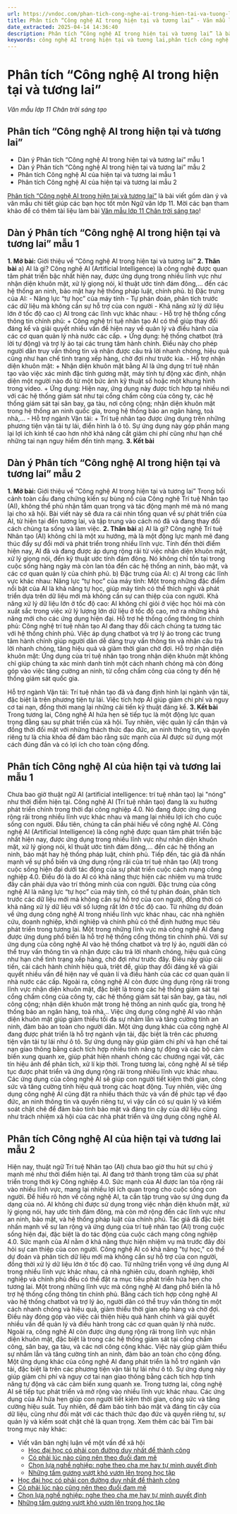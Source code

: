 ```yaml
---
url: https://vndoc.com/phan-tich-cong-nghe-ai-trong-hien-tai-va-tuong-lai-299141
title: Phân tích “Công nghệ AI trong hiện tại và tương lai” - Văn mẫu lớp 11 Chân trời sáng tạo - VnDoc.com
date_extracted: 2025-04-14 14:36:40
description: Phân tích “Công nghệ AI trong hiện tại và tương lai” là bài viết gồm dàn ý và văn mẫu chi tiết giúp các bạn học tốt môn Ngữ văn lớp 11
keywords: công nghệ AI trong hiện tại và tương lai,phân tích công nghệ AI trong hiện tại và tương lai,dàn ý công nghệ AI trong hiện tại và tương lai,công nghệ AI trong hiện tại và tương lai ngữ văn 11,công nghệ AI trong hiện tại và tương lai chân trời sáng tạo,soạn bài công nghệ AI trong hiện tại và tương lai
---
```


# Phân tích “Công nghệ AI trong hiện tại và tương lai”
 _Văn mẫu lớp 11 Chân trời sáng tạo_
## Phân tích “Công nghệ AI trong hiện tại và tương lai”
  * Dàn ý Phân tích “Công nghệ AI trong hiện tại và tương lai” mẫu 1
  * Dàn ý Phân tích “Công nghệ AI trong hiện tại và tương lai” mẫu 2
  * Phân tích Công nghệ AI của hiện tại và tương lai mẫu 1
  * Phân tích Công nghệ AI của hiện tại và tương lai mẫu 2

[Phân tích “Công nghệ AI trong hiện tại và tương lai”](<https://vndoc.com/phan-tich-cong-nghe-ai-trong-hien-tai-va-tuong-lai-299141>) là bài viết gồm dàn ý và văn mẫu chi tiết giúp các bạn học tốt môn Ngữ văn lớp 11. Mời các bạn tham khảo để có thêm tài liệu làm bài [Văn mẫu lớp 11 Chân trời sáng tạo](<https://vndoc.com/van-mau-lop-11-chan-troi-sang-tao>)\!
## Dàn ý Phân tích “Công nghệ AI trong hiện tại và tương lai” mẫu 1
**1\. Mở bài:** Giới thiệu về “Công nghệ AI trong hiện tại và tương lai”
**2\. Thân bài**
a\) AI là gì?
Công nghệ AI \(Artificial Intelligence\) là công nghệ được quan tâm phát triển bậc nhất hiện nay, được ứng dụng trong nhiều lĩnh vực như nhận diện khuôn mặt, xử lý giọng nói, kĩ thuật ước tính đám đông,... đến các hệ thống an ninh, bảo mật hay hệ thống pháp luật, chính phủ.
b\) Đặc trưng của AI:
\- Năng lực “tự học” của máy tính
\- Tự phán đoán, phân tích trước các dữ liệu mà không cần sự hỗ trợ của con người
\- Khả năng xử lý dữ liệu lớn ở tốc độ cao
c\) AI trong các lĩnh vực khác nhau:
\- Hỗ trợ hệ thống cổng thông tin chính phủ:
\+ Công nghệ trí tuệ nhân tạo AI có thể giúp thay đổi đáng kể và giải quyết nhiều vấn đề hiện nay về quản lý và điều hành của các cơ quan quản lý nhà nước các cấp.
\+ Ứng dụng: hệ thống chatbot \(trả lời tự động\) và trợ lý ảo tại các trung tâm hành chính. Điều này cho phép người dân truy vấn thông tin và nhận được câu trả lời nhanh chóng, hiệu quả cũng như hạn chế tình trạng xếp hàng, chờ đợi như trước kia.
\- Hỗ trợ nhận diện khuôn mặt:
\+ Nhận diện khuôn mặt bằng AI là ứng dụng trí tuệ nhân tạo vào việc xác minh đặc tính gương mặt, máy tính tự động xác định, nhận diện một người nào đó từ một bức ảnh kỹ thuật số hoặc một khung hình trong video.
\+ Ứng dụng: Hiện nay, ứng dụng này được tích hợp tại nhiều nơi với các hệ thống giám sát như tại cổng chấm công của công ty, các hệ thống giám sát tại sân bay, ga tàu, nơi công cộng; nhận diện khuôn mặt trong hệ thống an ninh quốc gia, trong hệ thống bảo an ngân hàng, toà nhà,...
\- Hỗ trợ ngành Vận tải:
\+ Trí tuệ nhân tạo được ứng dụng trên những phương tiện vận tải tự lái, điển hình là ô tô. Sự ứng dụng này góp phần mang lại lợi ích kinh tế cao hơn nhờ khả năng cắt giảm chi phí cũng như hạn chế những tai nạn nguy hiểm đến tính mạng.
**3\. Kết bài**
## **Dàn ý Phân tích “Công nghệ AI trong hiện tại và tương lai” mẫu 2**
**1\. Mở bài:** Giới thiệu về “Công nghệ AI trong hiện tại và tương lai”
Trong bối cảnh toàn cầu đang chứng kiến sự bùng nổ của Công nghệ Trí tuệ Nhân tạo \(AI\), không thể phủ nhận tầm quan trọng và tác động mạnh mẽ mà nó mang lại cho xã hội. Bài viết này sẽ đưa ra cái nhìn tổng quan về sự phát triển của AI, từ hiện tại đến tương lai, và tập trung vào cách nó đã và đang thay đổi cách chúng ta sống và làm việc.
**2\. Thân bài**
a\) AI là gì?
Công nghệ Trí tuệ Nhân tạo \(AI\) không chỉ là một xu hướng, mà là một động lực mạnh mẽ đang thúc đẩy sự đổi mới và phát triển trong nhiều lĩnh vực. Tính đến thời điểm hiện nay, AI đã và đang được áp dụng rộng rãi từ việc nhận diện khuôn mặt, xử lý giọng nói, đến kỹ thuật ước tính đám đông. Nó không chỉ tồn tại trong cuộc sống hàng ngày mà còn lan tỏa đến các hệ thống an ninh, bảo mật, và các cơ quan quản lý của chính phủ.
b\) Đặc trưng của AI:
c\) AI trong các lĩnh vực khác nhau:
Năng lực “tự học” của máy tính: Một trong những đặc điểm nổi bật của AI là khả năng tự học, giúp máy tính có thể thích nghi và phát triển dựa trên dữ liệu mới mà không cần sự can thiệp của con người.
Khả năng xử lý dữ liệu lớn ở tốc độ cao: AI không chỉ giỏi ở việc học hỏi mà còn xuất sắc trong việc xử lý lượng lớn dữ liệu ở tốc độ cao, mở ra những khả năng mới cho các ứng dụng hiện đại.
Hỗ trợ hệ thống cổng thông tin chính phủ:
Công nghệ trí tuệ nhân tạo AI đang thay đổi cách chúng ta tương tác với hệ thống chính phủ.
Việc áp dụng chatbot và trợ lý ảo trong các trung tâm hành chính giúp người dân dễ dàng truy vấn thông tin và nhận câu trả lời nhanh chóng, tăng hiệu quả và giảm thời gian chờ đợi.
Hỗ trợ nhận diện khuôn mặt:
Ứng dụng của trí tuệ nhân tạo trong nhận diện khuôn mặt không chỉ giúp chúng ta xác minh danh tính một cách nhanh chóng mà còn đóng góp vào việc tăng cường an ninh, từ cổng chấm công của công ty đến hệ thống giám sát quốc gia.  
  
Hỗ trợ ngành Vận tải:
Trí tuệ nhân tạo đã và đang định hình lại ngành vận tải, đặc biệt là trên phương tiện tự lái. Việc tích hợp AI giúp giảm chi phí và nguy cơ tai nạn, đồng thời mang lại những cải tiến kỹ thuật đáng kể.
**3\. Kết bài**
Trong tương lai, Công nghệ AI hứa hẹn sẽ tiếp tục là một động lực quan trọng đằng sau sự phát triển của xã hội. Tuy nhiên, việc quản lý cẩn thận và đồng thời đối mặt với những thách thức đạo đức, an ninh thông tin, và quyền riêng tư là chìa khóa để đảm bảo rằng sức mạnh của AI được sử dụng một cách đúng đắn và có lợi ích cho toàn cộng đồng.
## Phân tích Công nghệ AI của hiện tại và tương lai mẫu 1
Chưa bao giờ thuật ngữ AI \(artificial intelligence: trí tuệ nhân tạo\) lại "nóng" như thời điểm hiện tại. Công nghệ AI \(Trí tuệ nhân tạo\) đang là xu hướng phát triển chính trong thời đại công nghiệp 4.0. Nó đang được ứng dụng rộng rãi trong nhiều lĩnh vực khác nhau và mang lại nhiều lợi ích cho cuộc sống con người.
Đầu tiên, chúng ta cần phải hiểu về công nghệ AI. Công nghệ AI \(Artificial Intelligence\) là công nghệ được quan tâm phát triển bậc nhất hiện nay, được ứng dụng trong nhiều lĩnh vực như nhận diện khuôn mặt, xử lý giọng nói, kĩ thuật ước tính đám đông,... đến các hệ thống an ninh, bảo mật hay hệ thống pháp luật, chính phủ.
Tiếp đến, tác giả đã nhấn mạnh về sự phổ biến và ứng dụng rộng rãi của trí tuệ nhân tạo \(AI\) trong cuộc sống hiện đại dưới tác động của sự phát triển cuộc cách mạng công nghiệp 4.0. Điều đó là do AI có khả năng thực hiện các nhiệm vụ mà trước đây cần phải dựa vào trí thông minh của con người. Đặc trưng của công nghệ AI là năng lực “tự học” của máy tính, có thể tự phán đoán, phân tích trước các dữ liệu mới mà không cần sự hỗ trợ của con người, đồng thời có khả năng xử lý dữ liệu với số lượng rất lớn ở tốc độ cao.
Từ những dự đoán về ứng dụng công nghệ Al trong nhiều lĩnh vực khác nhau, các nhà nghiên cứu, doanh nghiệp, khởi nghiệp và chính phủ có thể định hướng mục tiêu phát triển trong tương lai.
Một trong những lĩnh vực mà công nghệ AI đang được ứng dụng phổ biến là hỗ trợ hệ thống cổng thông tin chính phủ. Với sự ứng dụng của công nghệ AI vào hệ thống chatbot và trợ lý ảo, người dân có thể truy vấn thông tin và nhận được câu trả lời nhanh chóng, hiệu quả cũng như hạn chế tình trạng xếp hàng, chờ đợi như trước đây. Điều này giúp cải tiến, cải cách hành chính hiệu quả, triệt để, giúp thay đổi đáng kể và giải quyết nhiều vấn đề hiện nay về quản lí và điều hành của các cơ quan quản lí nhà nước các cấp.
Ngoài ra, công nghệ AI còn được ứng dụng rộng rãi trong lĩnh vực nhận diện khuôn mặt, đặc biệt là trong các hệ thống giám sát tại cổng chấm công của công ty, các hệ thống giám sát tại sân bay, ga tàu, nơi công cộng; nhận diện khuôn mặt trong hệ thống an ninh quốc gia, trong hệ thống bảo an ngân hàng, toà nhà,.. Việc ứng dụng công nghệ AI vào nhận diện khuôn mặt giúp giảm thiểu tối đa sự nhầm lẫn và tăng cường tính an ninh, đảm bảo an toàn cho người dân.
Một ứng dụng khác của công nghệ AI đang được phát triển là hỗ trợ ngành vận tải, đặc biệt là trên các phương tiện vận tải tự lái như ô tô. Sự ứng dụng này giúp giảm chi phí và hạn chế tai nạn giao thông bằng cách tích hợp nhiều tính năng tự động và các bộ cảm biến xung quanh xe, giúp phát hiện nhanh chóng các chướng ngại vật, các tín hiệu ảnh để phân tích, xử lí kịp thời.
Trong tương lai, công nghệ AI sẽ tiếp tục được phát triển và ứng dụng rộng rãi trong nhiều lĩnh vực khác nhau. Các ứng dụng của công nghệ AI sẽ giúp con người tiết kiệm thời gian, công sức và tăng cường tính hiệu quả trong các hoạt động. Tuy nhiên, việc ứng dụng công nghệ AI cũng đặt ra nhiều thách thức và vấn đề phức tạp về đạo đức, an ninh thông tin và quyền riêng tư, vì vậy cần có sự quản lý và kiểm soát chặt chẽ để đảm bảo tính bảo mật và đáng tin cậy của dữ liệu cũng như trách nhiệm xã hội của các nhà phát triển và ứng dụng công nghệ AI.
## Phân tích Công nghệ AI của hiện tại và tương lai mẫu 2
Hiện nay, thuật ngữ Trí tuệ Nhân tạo \(AI\) chưa bao giờ thu hút sự chú ý mạnh mẽ như thời điểm hiện tại. AI đang trở thành trọng tâm của sự phát triển trong thời kỳ Công nghiệp 4.0. Sức mạnh của AI được lan tỏa rộng rãi vào nhiều lĩnh vực, mang lại nhiều lợi ích quan trọng cho cuộc sống con người.
Để hiểu rõ hơn về công nghệ AI, ta cần tập trung vào sự ứng dụng đa dạng của nó. AI không chỉ được sử dụng trong việc nhận diện khuôn mặt, xử lý giọng nói, hay ước tính đám đông, mà còn mở rộng đến các lĩnh vực như an ninh, bảo mật, và hệ thống pháp luật của chính phủ.
Tác giả đã đặc biệt nhấn mạnh về sự lan rộng và ứng dụng của trí tuệ nhân tạo \(AI\) trong cuộc sống hiện đại, đặc biệt là do tác động của cuộc cách mạng công nghiệp 4.0. Sức mạnh của AI nằm ở khả năng thực hiện nhiệm vụ mà trước đây đòi hỏi sự can thiệp của con người. Công nghệ AI có khả năng "tự học," có thể dự đoán và phân tích dữ liệu mới mà không cần sự hỗ trợ của con người, đồng thời xử lý dữ liệu lớn ở tốc độ cao.
Từ những triển vọng về ứng dụng AI trong nhiều lĩnh vực khác nhau, cả nhà nghiên cứu, doanh nghiệp, khởi nghiệp và chính phủ đều có thể đặt ra mục tiêu phát triển hứa hẹn cho tương lai.
Một trong những lĩnh vực mà công nghệ AI đang phổ biến là hỗ trợ hệ thống cổng thông tin chính phủ. Bằng cách tích hợp công nghệ AI vào hệ thống chatbot và trợ lý ảo, người dân có thể truy vấn thông tin một cách nhanh chóng và hiệu quả, giảm thiểu thời gian xếp hàng và chờ đợi. Điều này đóng góp vào việc cải thiện hiệu quả hành chính và giải quyết nhiều vấn đề quản lý và điều hành trong các cơ quan quản lý nhà nước.
Ngoài ra, công nghệ AI còn được ứng dụng rộng rãi trong lĩnh vực nhận diện khuôn mặt, đặc biệt là trong các hệ thống giám sát tại cổng chấm công, sân bay, ga tàu, và các nơi công cộng khác. Việc này giúp giảm thiểu sự nhầm lẫn và tăng cường tính an ninh, đảm bảo an toàn cho cộng đồng.
Một ứng dụng khác của công nghệ AI đang phát triển là hỗ trợ ngành vận tải, đặc biệt là trên các phương tiện vận tải tự lái như ô tô. Sự ứng dụng này giúp giảm chi phí và nguy cơ tai nạn giao thông bằng cách tích hợp tính năng tự động và các cảm biến xung quanh xe.
Trong tương lai, công nghệ AI sẽ tiếp tục phát triển và mở rộng vào nhiều lĩnh vực khác nhau. Các ứng dụng của AI hứa hẹn giúp con người tiết kiệm thời gian, công sức và tăng cường hiệu suất. Tuy nhiên, để đảm bảo tính bảo mật và đáng tin cậy của dữ liệu, cũng như đối mặt với các thách thức đạo đức và quyền riêng tư, sự quản lý và kiểm soát chặt chẽ là quan trọng.
Xem thêm các bài Tìm bài trong mục này khác:
  * Viết văn bản nghị luận về một vấn đề xã hội
    * [Học đại học có phải con đường duy nhất để thành công](</nghi-luan-xa-hoi-ve-van-de-hoc-dai-hoc-co-phai-con-duong-duy-nhat-de-thanh-cong-300514>)
    * [Có phải lúc nào cũng nên theo đuổi đam mê](</nghi-luan-co-phai-luc-nao-cung-nen-theo-duoi-dam-me-300587>)
    * [Chọn lựa nghề nghiệp: nghe theo cha mẹ hay tự mình quyết định](</nghi-luan-xa-hoi-ve-van-de-chon-lua-nghe-nghiep-nghe-theo-cha-me-hay-tu-minh-quyet-dinh-300622>)
    * [Những tấm gương vượt khó vươn lên trong học tập](</nghi-luan-ve-nhung-tam-guong-vuot-kho-vuon-len-trong-hoc-tap-300968>)
  * [Học đại học có phải con đường duy nhất để thành công](</nghi-luan-xa-hoi-ve-van-de-hoc-dai-hoc-co-phai-con-duong-duy-nhat-de-thanh-cong-300514>)
  * [Có phải lúc nào cũng nên theo đuổi đam mê](</nghi-luan-co-phai-luc-nao-cung-nen-theo-duoi-dam-me-300587>)
  * [Chọn lựa nghề nghiệp: nghe theo cha mẹ hay tự mình quyết định](</nghi-luan-xa-hoi-ve-van-de-chon-lua-nghe-nghiep-nghe-theo-cha-me-hay-tu-minh-quyet-dinh-300622>)
  * [Những tấm gương vượt khó vươn lên trong học tập](</nghi-luan-ve-nhung-tam-guong-vuot-kho-vuon-len-trong-hoc-tap-300968>)

